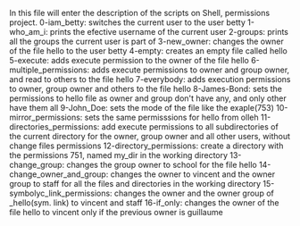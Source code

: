 In this file will enter the description of the scripts on Shell, permissions project.
0-iam_betty: switches the current  user to the user betty
1-who_am_i: prints the efective username of the current user
2-groups: prints all the groups the current user is part of
3-new_owner: changes the owner of the file hello to the user betty
4-empty: creates an empty file called hello
5-execute: adds execute permission to the owner of the file hello 
6-multiple_permissions: adds execute permissions to owner and group owner, and read to others to the file hello
7-everybody: adds execution permissions to owner, group owner and others to the file hello
8-James-Bond: sets the permissions to hello file as owner and group don't have any, and only other have them all
9-John_Doe: sets the mode of the file like the exaple(753)
10-mirror_permissions: sets the same permisssions for hello from olleh
11-directories_permissions: add execute permissions to all subdirectories of the current directory for the owner, group owner and all other users, without change files permissions
12-directory_permissions: create a directory with the permissions 751, named my_dir in the working directory
13-change_group: changes the group owner to school for the file hello
14-change_owner_and_group: changes the owner to vincent and the owner group to staff for all the files and directories in the working directory
15-symbolyc_link_permissions: changes the owner and the owner group of _hello(sym. link) to vincent and staff
16-if_only: changes the owner of the file hello to vincent only if the previous owner is guillaume
